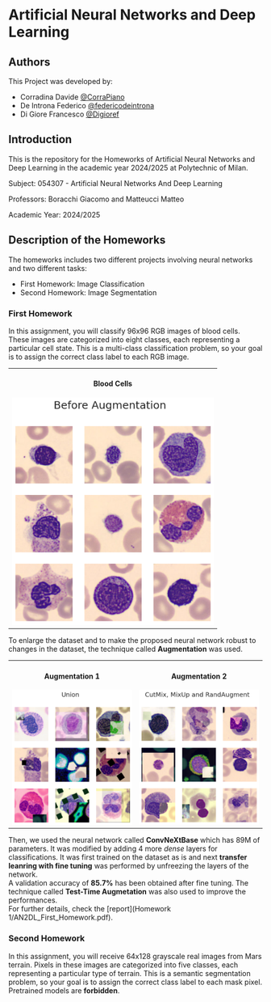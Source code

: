 # Artificial Neural Networks and Deep Learning

## Authors
This Project was developed by:
- Corradina Davide [@CorraPiano](https://github.com/CorraPiano)
- De Introna Federico [@federicodeintrona](https://github.com/federicodeintrona)
- Di Giore Francesco [@Digioref](https://github.com/Digioref)

## Introduction
This is the repository for the Homeworks of Artificial Neural Networks and Deep Learning in the academic year 2024/2025 at Polytechnic of Milan.

Subject: 054307 - Artificial Neural Networks And Deep Learning

Professors: Boracchi Giacomo and Matteucci Matteo

Academic Year: 2024/2025

## Description of the Homeworks
The homeworks includes two different projects involving neural networks and two different tasks:
- First Homework: Image Classification
- Second Homework: Image Segmentation

### First Homework
In this assignment, you will classify 96x96 RGB images of blood cells. These images are categorized into eight classes, each representing a particular cell state. This is a multi-class classification problem, so your goal is to assign the correct class label to each RGB image.

<table>
  <tr>
    <td valign="top" align="center">
        <h4>Blood Cells</h4>
      <img src="Images/blood_cells.png" alt="Screenshot 1" width="400"/>
      <br/>
    </td>
  </tr>
</table>

</div>

To enlarge the dataset and to make the proposed neural network robust to changes in the dataset, the technique called **Augmentation** was used.
 <table>
  <tr>
    <td valign="top" align="center">
        <h4>Augmentation 1</h4>
      <img src="Images/augm_1.png" alt="Screenshot 1" width="400"/>
      <br/>
    </td>
    <td valign="top" align="center">
        <h4>Augmentation 2</h4>
      <img src="Images/augm_2.png" alt="Screenshot 2" width="400"/>
      <br/>
    </td>
  </tr>
</table>

</div>

Then, we used the neural network called **ConvNeXtBase** which has 89M of parameters. It was modified by adding 4 more *dense* layers for classifications. It was first trained on the dataset as is and next **transfer leanring with fine tuning** was performed by unfreezing the layers of the network.  
A validation accuracy of **85.7%** has been obtained after fine tuning. The technique called **Test-Time Augmetation** was also used to improve the performances.    
For further details, check the [report](Homework 1/AN2DL_First_Homework.pdf).

### Second Homework
In this assignment, you will receive 64x128 grayscale real images from Mars terrain. Pixels in these images are categorized into five classes, each representing a particular type of terrain. This is a semantic segmentation problem, so your goal is to assign the correct class label to each mask pixel.  
Pretrained models are **forbidden**.




